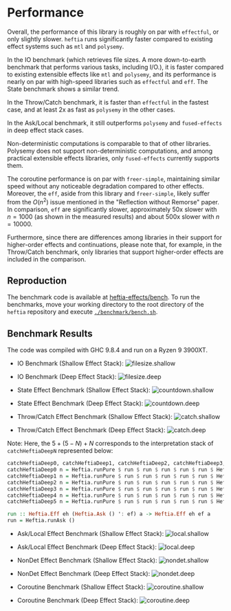 # Performance

Overall, the performance of this library is roughly on par with `effectful`, or only slightly slower.
`heftia` runs significantly faster compared to existing effect systems such as `mtl` and `polysemy`.

In the IO benchmark (which retrieves file sizes. A more down-to-earth benchmark that performs various tasks, including I/O.), it is faster compared to existing extensible effects like `mtl` and `polysemy`, and its performance is nearly on par with high-speed libraries such as `effectful` and `eff`. The State benchmark shows a similar trend.

In the Throw/Catch benchmark, it is faster than `effectful` in the fastest case, and at least 2x as fast as `polysemy` in the other cases.

In the Ask/Local benchmark, it still outperforms `polysemy` and `fused-effects` in deep effect stack cases.

Non-deterministic computations is comparable to that of other libraries.
Polysemy does not support non-deterministic computations, and among practical extensible effects libraries, only `fused-effects` currently supports them.

The coroutine performance is on par with `freer-simple`, maintaining similar speed without any noticeable degradation compared to other effects.
Moreover, the `eff`, aside from this library and `freer-simple`, likely suffer from the $O(n^2)$ issue mentioned in the "Reflection without Remorse" paper.
In comparison, `eff` are significantly slower, approximately 50x slower with $n=1000$ (as shown in the measured results) and about 500x slower with $n=10000$.

Furthermore, since there are differences among libraries in their support for higher-order effects and continuations,
please note that, for example, in the Throw/Catch benchmark, only libraries that support higher-order effects are included in the comparison.

## Reproduction
The benchmark code is available at [heftia-effects/bench](https://github.com/sayo-hs/heftia/blob/v0.6/heftia-effects/bench).
To run the benchmarks, move your working directory to the root directory of the `heftia` repository and execute
 [`./benchmark/bench.sh`](https://github.com/sayo-hs/heftia/blob/v0.6/benchmark/bench.sh).

## Benchmark Results

The code was compiled with GHC 9.8.4 and run on a Ryzen 9 3900XT.

* IO Benchmark (Shallow Effect Stack):
![filesize.shallow](https://github.com/sayo-hs/heftia/blob/v0.6/benchmark/bench-result/filesize-shallow.svg)

* IO Benchmark (Deep Effect Stack):
![filesize.deep](https://github.com/sayo-hs/heftia/blob/v0.6/benchmark/bench-result/filesize-deep.svg)

* State Effect Benchmark (Shallow Effect Stack):
![countdown.shallow](https://github.com/sayo-hs/heftia/blob/v0.6/benchmark/bench-result/countdown-shallow.svg)

* State Effect Benchmark (Deep Effect Stack):
![countdown.deep](https://github.com/sayo-hs/heftia/blob/v0.6/benchmark/bench-result/countdown-deep.svg)

* Throw/Catch Effect Benchmark (Shallow Effect Stack):
![catch.shallow](https://github.com/sayo-hs/heftia/blob/v0.6/benchmark/bench-result/catch-shallow.svg)

* Throw/Catch Effect Benchmark (Deep Effect Stack):
![catch.deep](https://github.com/sayo-hs/heftia/blob/v0.6/benchmark/bench-result/catch-deep.svg)

Note: Here, the $5 + (5 - N) + N$ corresponds to the interpretation stack of `catchHeftiaDeepN` represented below:

```haskell
catchHeftiaDeep0, catchHeftiaDeep1, catchHeftiaDeep2, catchHeftiaDeep3, catchHeftiaDeep4, catchHeftiaDeep5 :: Int -> Either () ()
catchHeftiaDeep0 n = Heftia.runPure $ run $ run $ run $ run $ run $ Heftia.runThrow $ run $ run $ run $ run $ run $ Heftia.runCatch @() $ programHeftia n
catchHeftiaDeep1 n = Heftia.runPure $ run $ run $ run $ run $ run $ Heftia.runThrow $ run $ run $ run $ run $ Heftia.runCatch @() $ run $ programHeftia n
catchHeftiaDeep2 n = Heftia.runPure $ run $ run $ run $ run $ run $ Heftia.runThrow $ run $ run $ run $ Heftia.runCatch @() $ run $ run $ programHeftia n
catchHeftiaDeep3 n = Heftia.runPure $ run $ run $ run $ run $ run $ Heftia.runThrow $ run $ run $ Heftia.runCatch @() $ run $ run $ run $ programHeftia n
catchHeftiaDeep4 n = Heftia.runPure $ run $ run $ run $ run $ run $ Heftia.runThrow $ run $ Heftia.runCatch @() $ run $ run $ run $ run $ programHeftia n
catchHeftiaDeep5 n = Heftia.runPure $ run $ run $ run $ run $ run $ Heftia.runThrow $ Heftia.runCatch @() $ run $ run $ run $ run $ run $ programHeftia n

run :: Heftia.Eff eh (Heftia.Ask () ': ef) a -> Heftia.Eff eh ef a
run = Heftia.runAsk ()
```

* Ask/Local Effect Benchmark (Shallow Effect Stack):
![local.shallow](https://github.com/sayo-hs/heftia/blob/v0.6/benchmark/bench-result/local-shallow.svg)

* Ask/Local Effect Benchmark (Deep Effect Stack):
![local.deep](https://github.com/sayo-hs/heftia/blob/v0.6/benchmark/bench-result/local-deep.svg)

* NonDet Effect Benchmark (Shallow Effect Stack):
![nondet.shallow](https://github.com/sayo-hs/heftia/blob/v0.6/benchmark/bench-result/nondet-shallow.svg)

* NonDet Effect Benchmark (Deep Effect Stack):
![nondet.deep](https://github.com/sayo-hs/heftia/blob/v0.6/benchmark/bench-result/nondet-deep.svg)

* Coroutine Benchmark (Shallow Effect Stack):
![coroutine.shallow](https://github.com/sayo-hs/heftia/blob/v0.6/benchmark/bench-result/coroutine-shallow.svg)

* Coroutine Benchmark (Deep Effect Stack):
![coroutine.deep](https://github.com/sayo-hs/heftia/blob/v0.6/benchmark/bench-result/coroutine-deep.svg)
